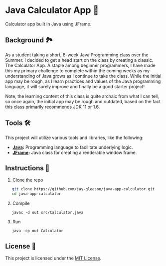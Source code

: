 # Java Calculator App 🧮
Calculator app built in Java using JFrame.

## Background 🏞️
As a student taking a short, 8-week Java Programming class over the Summer. I decided to get a head start on the class by creating a classic. The Calculator App. A staple among beginner programmers, I have made this my primary challenge to complete within the coming weeks as my understanding of Java grows as I continue to take the class. While the initial app may be rough, as I learn practices and values of the Java programming language, it will surely improve and finally be a good starter project!

Note, the learning content of this class is quite archaic from what I can tell, so once again, the initial app may be rough and outdated, based on the fact this class primarily recommends JDK 11 or 1.6. 

## Tools 🛠️
This project will utilize various tools and libraries, like the following:
- **[Java](https://www.java.com/en/):** Programming language to facilitate underlying logic.
- **[JFrame](https://docs.oracle.com/javase/8/docs/api/javax/swing/JFrame.html):** Java class for creating a renderable window frame.

## Instructions 📝
   1. Clone the repo
   ```bash 
      git clone https://github.com/jay-gleeson/java-app-calculator.git
      cd java-app-calculator
   ```
   2. Compile
   ```
      javac -d out src/Calculator.java
   ```
   3. Run
   ```
      java -cp out Calculator
   ```

## License 🧾
This project is licensed under the [MIT License](LICENSE).
